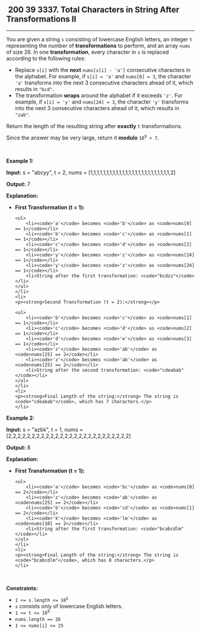 <h2> 200 39
3337. Total Characters in String After Transformations II</h2><hr><div><p>You are given a string <code>s</code> consisting of lowercase English letters, an integer <code>t</code> representing the number of <strong>transformations</strong> to perform, and an array <code>nums</code> of size 26. In one <strong>transformation</strong>, every character in <code>s</code> is replaced according to the following rules:</p>

<ul>
	<li>Replace <code>s[i]</code> with the <strong>next</strong> <code>nums[s[i] - 'a']</code> consecutive characters in the alphabet. For example, if <code>s[i] = 'a'</code> and <code>nums[0] = 3</code>, the character <code>'a'</code> transforms into the next 3 consecutive characters ahead of it, which results in <code>"bcd"</code>.</li>
	<li>The transformation <strong>wraps</strong> around the alphabet if it exceeds <code>'z'</code>. For example, if <code>s[i] = 'y'</code> and <code>nums[24] = 3</code>, the character <code>'y'</code> transforms into the next 3 consecutive characters ahead of it, which results in <code>"zab"</code>.</li>
</ul>

<p>Return the length of the resulting string after <strong>exactly</strong> <code>t</code> transformations.</p>

<p>Since the answer may be very large, return it <strong>modulo</strong> <code>10<sup>9</sup> + 7</code>.</p>

<p>&nbsp;</p>
<p><strong class="example">Example 1:</strong></p>

<div class="example-block">
<p><strong>Input:</strong> <span class="example-io">s = "abcyy", t = 2, nums = [1,1,1,1,1,1,1,1,1,1,1,1,1,1,1,1,1,1,1,1,1,1,1,1,1,2]</span></p>

<p><strong>Output:</strong> <span class="example-io">7</span></p>

<p><strong>Explanation:</strong></p>

<ul>
	<li>
	<p><strong>First Transformation (t = 1):</strong></p>

	<ul>
		<li><code>'a'</code> becomes <code>'b'</code> as <code>nums[0] == 1</code></li>
		<li><code>'b'</code> becomes <code>'c'</code> as <code>nums[1] == 1</code></li>
		<li><code>'c'</code> becomes <code>'d'</code> as <code>nums[2] == 1</code></li>
		<li><code>'y'</code> becomes <code>'z'</code> as <code>nums[24] == 1</code></li>
		<li><code>'y'</code> becomes <code>'z'</code> as <code>nums[24] == 1</code></li>
		<li>String after the first transformation: <code>"bcdzz"</code></li>
	</ul>
	</li>
	<li>
	<p><strong>Second Transformation (t = 2):</strong></p>

	<ul>
		<li><code>'b'</code> becomes <code>'c'</code> as <code>nums[1] == 1</code></li>
		<li><code>'c'</code> becomes <code>'d'</code> as <code>nums[2] == 1</code></li>
		<li><code>'d'</code> becomes <code>'e'</code> as <code>nums[3] == 1</code></li>
		<li><code>'z'</code> becomes <code>'ab'</code> as <code>nums[25] == 2</code></li>
		<li><code>'z'</code> becomes <code>'ab'</code> as <code>nums[25] == 2</code></li>
		<li>String after the second transformation: <code>"cdeabab"</code></li>
	</ul>
	</li>
	<li>
	<p><strong>Final Length of the string:</strong> The string is <code>"cdeabab"</code>, which has 7 characters.</p>
	</li>
</ul>
</div>

<p><strong class="example">Example 2:</strong></p>

<div class="example-block">
<p><strong>Input:</strong> <span class="example-io">s = "azbk", t = 1, nums = [2,2,2,2,2,2,2,2,2,2,2,2,2,2,2,2,2,2,2,2,2,2,2,2,2,2]</span></p>

<p><strong>Output:</strong> <span class="example-io">8</span></p>

<p><strong>Explanation:</strong></p>

<ul>
	<li>
	<p><strong>First Transformation (t = 1):</strong></p>

	<ul>
		<li><code>'a'</code> becomes <code>'bc'</code> as <code>nums[0] == 2</code></li>
		<li><code>'z'</code> becomes <code>'ab'</code> as <code>nums[25] == 2</code></li>
		<li><code>'b'</code> becomes <code>'cd'</code> as <code>nums[1] == 2</code></li>
		<li><code>'k'</code> becomes <code>'lm'</code> as <code>nums[10] == 2</code></li>
		<li>String after the first transformation: <code>"bcabcdlm"</code></li>
	</ul>
	</li>
	<li>
	<p><strong>Final Length of the string:</strong> The string is <code>"bcabcdlm"</code>, which has 8 characters.</p>
	</li>
</ul>
</div>

<p>&nbsp;</p>
<p><strong>Constraints:</strong></p>

<ul>
	<li><code>1 &lt;= s.length &lt;= 10<sup>5</sup></code></li>
	<li><code>s</code> consists only of lowercase English letters.</li>
	<li><code>1 &lt;= t &lt;= 10<sup>9</sup></code></li>
	<li><code><font face="monospace">nums.length == 26</font></code></li>
	<li><code><font face="monospace">1 &lt;= nums[i] &lt;= 25</font></code></li>
</ul>
</div>
